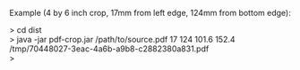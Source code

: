 
Example (4 by 6 inch crop, 17mm from left edge, 124mm from bottom edge):

\> cd dist  
\> java -jar pdf-crop.jar /path/to/source.pdf 17 124 101.6 152.4  
/tmp/70448027-3eac-4a6b-a9b8-c2882380a831.pdf  
\>  




